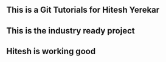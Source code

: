 ## This is a Git Tutorials for Hitesh Yerekar
## This is the industry ready project
## Hitesh is working good